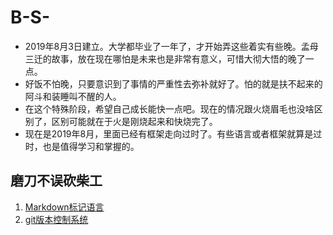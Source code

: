 # B-S-
*  2019年8月3日建立。大学都毕业了一年了，才开始弄这些着实有些晚。孟母三迁的故事，放在现在哪怕是未来也是非常有意义，可惜大彻大悟的晚了一点。
*  好饭不怕晚，只要意识到了事情的严重性去弥补就好了。怕的就是扶不起来的阿斗和装睡叫不醒的人。
*  在这个特殊阶段，希望自己成长能快一点吧。现在的情况跟火烧眉毛也没啥区别了，区别可能就在于火是刚烧起来和快烧完了。
*  现在是2019年8月，里面已经有框架走向过时了。有些语言或者框架就算是过时，也是值得学习和掌握的。  
## 磨刀不误砍柴工  
1.  [Markdown标记语言](https://www.bilibili.com/video/av32197027/,"【小马技术】Markdown入门")  
0.  [git版本控制系统](https://www.bilibili.com/video/av17603446/,"表严肃讲Git-Git教程")  

